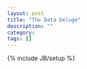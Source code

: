 ```yaml
---
layout: post
title: "The Data Deluge"
description: ""
category: 
tags: []
---
```

{% include JB/setup %}
